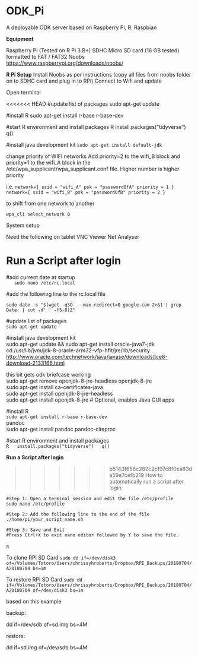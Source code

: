 # ODK_Pi

A deployable ODK server based on Raspberry Pi, R, Raspbian

**Equipment**

Raspberry Pi (Tested on R Pi 3 B+)
SDHC Micro SD card (16 GB tested) formatted to FAT / FAT32
Noobs https://www.raspberrypi.org/downloads/noobs/

**R Pi Setup**
Install Noobs as per instructions (copy all files from noobs folder on to SDHC card and plug in to RPi)
Connect to Wifi and update


Open terminal


<<<<<<< HEAD
#update list of packages
sudo apt-get update  

#install R 
sudo apt-get install r-base r-base-dev 

#start R environment and install packages
R
install.packages("tidyverse")
q()

#install java development kit
`sudo apt-get install default-jdk`



change priority of WIFI networks
Add priority=2 to the wifi_B block and priority=1 to the wifi_A block in the /etc/wpa_supplicant/wpa_supplicant.conf file.
Higher number is higher priority

i.e.
`network={
    ssid = "wifi_A"
    psk = "passwordOfA"
    priority = 1
}
network={
   ssid = "wifi_B"
   psk = "passwordOfB"
   priority = 2
}
`

to shift from one network to another 

`wpa_cli select_network 0`



System setup 

Need the following on tablet
VNC Viewer
Net Analyser



**Run a Script after login**  
=======
#add current date at startup  
`	sudo nano /etc/rc.local`    
  
#add the following line to the rc.local file  

`sudo date -s "$(wget -qSO- --max-redirect=0 google.com 2>&1 | grep Date: | cut -d' ' -f5-8)Z"`  
  
#update list of packages  
`sudo apt-get update  `  

#install java development kit  
sudo apt-get update && sudo apt-get install oracle-java7-jdk  
cd /usr/lib/jvm/jdk-8-oracle-arm32-vfp-hflt/jre/lib/security  
http://www.oracle.com/technetwork/java/javase/downloads/jce8-download-2133166.html  

this bit gets odk briefcase working  
sudo apt-get remove openjdk-8-jre-headless openjdk-8-jre  
sudo apt-get install ca-certificates-java  
sudo apt-get install openjdk-8-jre-headless  
sudo apt-get install openjdk-8-jre # Optional, enables Java GUI apps  



#install R   
`sudo apt-get install r-base r-base-dev `  
pandoc  
sudo apt-get install pandoc pandoc-citeproc  
  
#start R environment and install packages  
`R  
install.packages("tidyverse")  
q()  
`  
  
**Run a Script after login**    
>>>>>>> b5143f658c282c2c197c8f0ea83da59e7cefb219
How to automatically run a script after login.  
	
	#Step 1: Open a terminal session and edit the file /etc/profile
	sudo nano /etc/profile
	
	#Step 2: Add the following line to the end of the file  
	./home/pi/your_script_name.sh

	#Step 3: Save and Exit
	#Press Ctrl+X to exit nano editor followed by Y to save the file.
s


To clone RPI SD Card
`sudo dd if=/dev/disk3 of=/Volumes/Totoro/Users/chrissyhroberts/Dropbox/RPI_Backups/20180704/A20180704 bs=1m`

To restore RPI SD Card
`sudo dd if=/Volumes/Totoro/Users/chrissyhroberts/Dropbox/RPI_Backups/20180704/A20180704 of=/dev/disk3 bs=1m`

based on this example 

backup:

dd if=/dev/sdb of=sd.img bs=4M

restore:

dd if=sd.img of=/dev/sdb bs=4M

